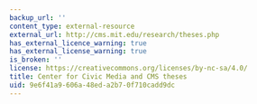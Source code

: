 ```yaml
---
backup_url: ''
content_type: external-resource
external_url: http://cms.mit.edu/research/theses.php
has_external_licence_warning: true
has_external_license_warning: true
is_broken: ''
license: https://creativecommons.org/licenses/by-nc-sa/4.0/
title: Center for Civic Media and CMS theses
uid: 9e6f41a9-606a-48ed-a2b7-0f710cadd9dc
---
```

